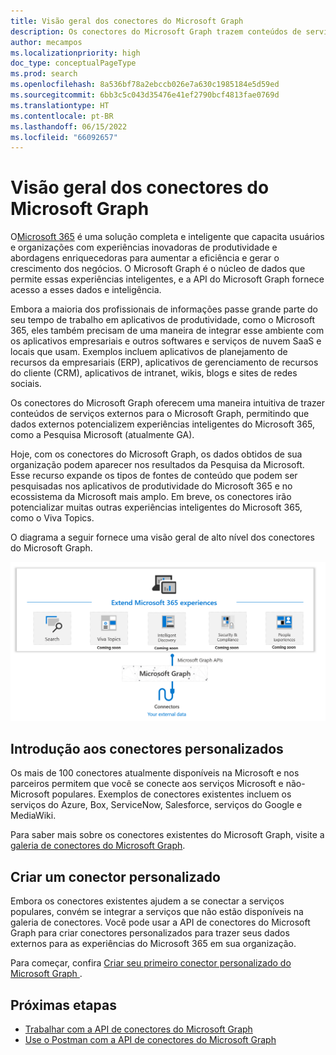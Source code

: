 ```yaml
---
title: Visão geral dos conectores do Microsoft Graph
description: Os conectores do Microsoft Graph trazem conteúdos de serviços externos para o Microsoft Graph, permitindo que dados externos potencializem as experiências inteligentes do Microsoft 365.
author: mecampos
ms.localizationpriority: high
doc_type: conceptualPageType
ms.prod: search
ms.openlocfilehash: 8a536bf78a2ebccb026e7a630c1985184e5d59ed
ms.sourcegitcommit: 6bb3c5c043d35476e41ef2790bcf4813fae0769d
ms.translationtype: HT
ms.contentlocale: pt-BR
ms.lasthandoff: 06/15/2022
ms.locfileid: "66092657"
---
```

# <a name="microsoft-graph-connectors-overview"></a>Visão geral dos conectores do Microsoft Graph

O[Microsoft 365](https://www.microsoft.com/microsoft-365) é uma solução completa e inteligente que capacita usuários e organizações com experiências inovadoras de produtividade e abordagens enriquecedoras para aumentar a eficiência e gerar o crescimento dos negócios. O Microsoft Graph é o núcleo de dados que permite essas experiências inteligentes, e a API do Microsoft Graph fornece acesso a esses dados e inteligência.

Embora a maioria dos profissionais de informações passe grande parte do seu tempo de trabalho em aplicativos de produtividade, como o Microsoft 365, eles também precisam de uma maneira de integrar esse ambiente com os aplicativos empresariais e outros softwares e serviços de nuvem SaaS e locais que usam. Exemplos incluem aplicativos de planejamento de recursos da empresariais (ERP), aplicativos de gerenciamento de recursos do cliente (CRM), aplicativos de intranet, wikis, blogs e sites de redes sociais.

Os conectores do Microsoft Graph oferecem uma maneira intuitiva de trazer conteúdos de serviços externos para o Microsoft Graph, permitindo que dados externos potencializem experiências inteligentes do Microsoft 365, como a Pesquisa Microsoft (atualmente GA).

Hoje, com os conectores do Microsoft Graph, os dados obtidos de sua organização podem aparecer nos resultados da Pesquisa da Microsoft. Esse recurso expande os tipos de fontes de conteúdo que podem ser pesquisadas nos aplicativos de produtividade do Microsoft 365 e no ecossistema da Microsoft mais amplo. Em breve, os conectores irão potencializar muitas outras experiências inteligentes do Microsoft 365, como o Viva Topics.

O diagrama a seguir fornece uma visão geral de alto nível dos conectores do Microsoft Graph.

<!---Insert image reference here --->
<!---       ![Select the Microsoft Graph permissions](./images/application-saml-sso-configure-api/set-permissions.png) --->
![Imagem mostrando conectores sendo usados para trazer dados para o Microsoft Graph](./images/connectors-images/overview.png)

## <a name="get-started-with-custom-connectors"></a>Introdução aos conectores personalizados

Os mais de 100 conectores atualmente disponíveis na Microsoft e nos parceiros permitem que você se conecte aos serviços Microsoft e não-Microsoft populares. Exemplos de conectores existentes incluem os serviços do Azure, Box, ServiceNow, Salesforce, serviços do Google e MediaWiki.

Para saber mais sobre os conectores existentes do Microsoft Graph, visite a [galeria de conectores do Microsoft Graph](https://www.microsoft.com/microsoft-search/connectors/).

## <a name="build-a-custom-connector"></a>Criar um conector personalizado

Embora os conectores existentes ajudem a se conectar a serviços populares, convém se integrar a serviços que não estão disponíveis na galeria de conectores. Você pode usar a API de conectores do Microsoft Graph para criar conectores personalizados para trazer seus dados externos para as experiências do Microsoft 365 em sua organização.

Para começar, confira [Criar seu primeiro conector personalizado do Microsoft Graph ](connecting-external-content-build-quickstart.yml).

## <a name="next-steps"></a>Próximas etapas

* [Trabalhar com a API de conectores do Microsoft Graph ](connecting-external-content-connectors-api-overview.md)
* [Use o Postman com a API de conectores do Microsoft Graph](connecting-external-content-connectors-api-postman.md)